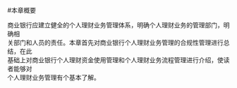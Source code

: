 #本章概要
<p>商业银行应建立健全的个人理财业务管理体系，明确个人理财业务的管理部门，明确相 <br />
      关部门和人员的责任。本章首先对商业银行个人理财业务管理的合规性管理进行总结，在此 <br />
      基础上对商业银行个人理财资金使用管理和个人理财业务流程管理进行介绍，使读者能够对 <br />
    个人理财业务管理有个基本了解。</p>